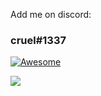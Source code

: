 
Add me on discord:


### cruel#1337


[![Awesome](https://awesome.re/badge.svg)](https://awesome.re)


![](https://komarev.com/ghpvc/?username=CruelSec&color=red)
